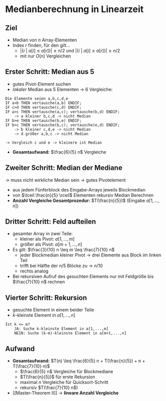 # Medianberechnung in Linearzeit
## Ziel
- Median von $n$ Array-Elementen
- Index $r$ finden, für den gilt...
	- $|\{i \: | \: a[i] ≤ a[r]\}| ≥ n/2$ und $|\{i \: | \: a[i] ≤ a[r]\}| ≥ n/2$
	- mit nur $O(n)$ Vergleichen

## Erster Schritt: Median aus 5
- gutes Pivot-Element suchen
- *lokaler* Median aus 5 Elementen -> 6 Vergleiche:
```
Die Elemente seien a,b,c,d,e
IF a>b THEN vertausche(a,b) ENDIF;
IF c>d THEN vertausche(c,d) ENDIF;
IF a>c THEN vertausche(a,c); vertausche(b,d) ENDIF;
	-> a kleiner b,c,d -> nicht Median
IF b>e THEN vertausche(b,e) ENDIF;
IF b>c THEN vertausche(b,c); vertausche(e,d) ENDIF;
	-> b kleiner c,d,e -> nicht Median
	-> d größer a,b,c -> nicht Median

-> Vergleich c und e -> kleinere ist Median
```
- **Gesamtaufwand:** $\frac{6}{5} n$ Vergleiche

## Zweiter Schritt: Median der Mediane
-> muss nicht wirkliche Median sein -> gutes Pivotelement
- aus jedem Fünferblock des Eingabe-Arrays jeweils Blockmedian
- von $\lceil \frac{n}{5} \rceil$ Elementen rekursiv Median Berechnen
- **Anzahl Vergleiche Gesamtprozedur:** $T(\frac{n}{5})$ (Eingabe $a[1,...,n]$)

## Dritter Schritt: Feld aufteilen
- gesamter Array in zwei Teile:
	- kleiner als Pivot: $a[1,...,m]$
	- größer als Pivot: $a[m+1,...,n]$
- Es gilt: $\frac{3}{10} n \leq m \leq \frac{7}{10} n$
	- jeder Blockmedian kleiner Pivot -> drei Elemente aus Block im linken Teil
	- trifft bei Hälfte der $n/5$ Blöcke zu -> $n/10$
	- rechts analog
- Bei rekursiven Aufruf des gesuchten Elements nur mit Feldgröße bis $\frac{7}{10} n$ rechnen

## Vierter Schritt: Rekursion
- gesuchte Element in einem beider Teile
- $k$-kleinste Element in $a[1,...,n]$ 
```
Ist k <= m?
	JA: Suche k-kleinste Element in a[1,...,m]
	NEIN: Suche (k-m)-kleinste Element in a[m+1,...,n]
```

## Aufwand
- **Gesamtaufwand:** $T(n) \leq \frac{6}{5} n + T(\frac{n}{5}) + n + T(\frac{7}{10} n)$
	-  $\frac{6}{5} n$ Vergleiche für Blockmediane
	- $T(\frac{n}{5})$ für erste Rekursion
	- maximal $n$ Vergleiche für Quicksort-Schritt
	- rekursiv $T(\frac{7}{10} n$)
- [[Master-Theorem II]] -> **lineare Anzahl Vergleiche**